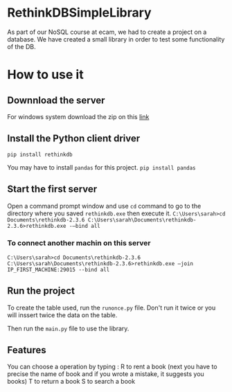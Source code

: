 # RethinkDBSimpleLibrary
As part of our NoSQL course at ecam, we had to create a project on a database. We have created a small library in order to test some functionality of the DB.

# How to use it
## Downnload the server
For windows system download the zip on this [link](https://download.rethinkdb.com/#browse/search=keyword%3Dwindows%2Frethinkdb:c770169c0b2e3ed872bbbb55a6612794:36e3dec8de528c9b9b0ee2d823ec6a67)

## Install the Python client driver
`
pip install rethinkdb
`

You may have to install `pandas` for this project.
`
pip install pandas
`

## Start the first server
 Open a command prompt window and use `cd` command to go to the directory where you saved `rethinkdb.exe` then execute it.
 `
C:\Users\sarah>cd Documents\rethinkdb-2.3.6
C:\Users\sarah\Documents\rethinkdb-2.3.6>rethinkdb.exe -–bind all
`
### To connect another machin on this server 
 `
C:\Users\sarah>cd Documents\rethinkdb-2.3.6
C:\Users\sarah\Documents\rethinkdb-2.3.6>rethinkdb.exe –join IP_FIRST_MACHINE:29015 --bind all
`

## Run the project
To create the table used, run the `runonce.py` file. Don't run it twice or you will inssert twice the data on the table.

Then run the `main.py` file to use the library.
 
## Features
You can choose a operation by typing :
R to rent a book (next you have to precise the name of book and if you wrote a mistake, it suggests you books)
T to return a book
S to search a book
